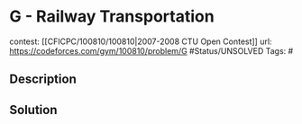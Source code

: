 # G - Railway Transportation

contest: [[CFICPC/100810/100810|2007-2008 CTU Open Contest]]
url: https://codeforces.com/gym/100810/problem/G
#Status/UNSOLVED
Tags: #

## Description

## Solution

